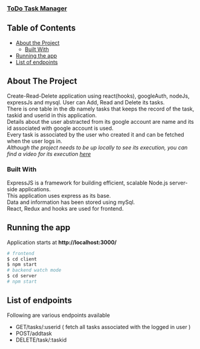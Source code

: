 <h3><a href="https://drive.google.com/file/d/1t2OZOIW5icL7oexs1z8l_W0mSgqKOMqJ/view?usp=sharing">ToDo Task Manager<a/></h3>

<!-- TABLE OF CONTENTS -->
## Table of Contents

* [About the Project](#about-the-project)
  * [Built With](#built-with)
* [Running the app](#Running-the-app)
* [List of endpoints](#List-of-endpoints)
 

<!-- ABOUT THE PROJECT -->
## About The Project

Create-Read-Delete application using react(hooks), googleAuth, nodeJs, expressJs and mysql.
User can Add, Read and Delete its tasks.<br>
There is one table in the db namely tasks that keeps the record of the task, taskid and userid in this application. <br>
Details about the user abstracted from its google account are name and its id associated with google account is used.<br>
Every task is associated by the user who created it and can be fetched when the user logs in.<br>
<i>Although the project needs to be up locally to see its execution, you can find a video for its execution <a href="https://drive.google.com/file/d/1t2OZOIW5icL7oexs1z8l_W0mSgqKOMqJ/view?usp=sharing">here</a></i>

<!-- BUILT WITH -->
### Built With

ExpressJS is a framework for building efficient, scalable Node.js server-side applications. <br>This application uses express as its base.<br>
Data and information has been stored using mySql.<br>
React, Redux and hooks are used for frontend.<br>


<!-- RUNNING THE APP -->
## Running the app

Application starts at <b>http://localhost:3000/</b>
```bash
# frontend
$ cd client
$ npm start
# backend watch mode
$ cd server
# npm start

```
<!-- List of endpoints -->
## List of endpoints

<p>Following are various endpoints available</p>
<ul>
<li>GET/tasks/:userid ( fetch all tasks associated with the logged in user )</li>
<li>POST/addtask</li>
<li>DELETE/task/:taskid</li>
